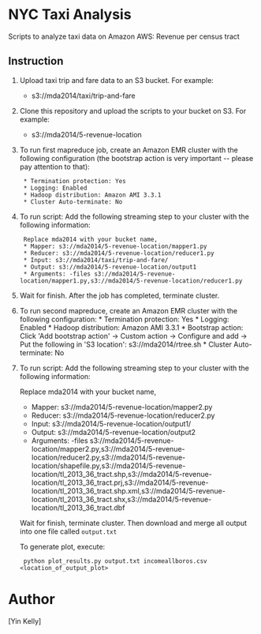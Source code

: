 NYC Taxi Analysis
========

Scripts to analyze taxi data on Amazon AWS: Revenue per census tract

Instruction
-----------

1. Upload taxi trip and fare data to an S3 bucket. For example:
    *  s3://mda2014/taxi/trip-and-fare

2. Clone this repository and upload the scripts to your bucket on S3. For example:

    * s3://mda2014/5-revenue-location

3. To run first mapreduce job, create an Amazon EMR cluster with the following configuration (the bootstrap action is very important -- please pay attention to that):

        * Termination protection: Yes
        * Logging: Enabled
        * Hadoop distribution: Amazon AMI 3.3.1
        * Cluster Auto-terminate: No
        
4. To run script: Add the following streaming step to your cluster with the following information:

        Replace mda2014 with your bucket name,
        * Mapper: s3://mda2014/5-revenue-location/mapper1.py
        * Reducer: s3://mda2014/5-revenue-location/reducer1.py
        * Input: s3://mda2014/taxi/trip-and-fare/
        * Output: s3://mda2014/5-revenue-location/output1
        * Arguments: -files s3://mda2014/5-revenue-location/mapper1.py,s3://mda2014/5-revenue-location/reducer1.py

5. Wait for finish. After the job has completed, terminate cluster.

6. To run second mapreduce, create an Amazon EMR cluster with the following configuration:
        * Termination protection: Yes
        * Logging: Enabled
        * Hadoop distribution: Amazon AMI 3.3.1
        * Bootstrap action: Click 'Add bootstrap action' -> Custom action -> Configure and add -> 
            Put the following in 'S3 location': s3://mda2014/rtree.sh
        * Cluster Auto-terminate: No

7. To run script: Add the following streaming step to your cluster with the following information:

    Replace mda2014 with your bucket name,
    * Mapper: s3://mda2014/5-revenue-location/mapper2.py
    * Reducer: s3://mda2014/5-revenue-location/reducer2.py
    * Input: s3://mda2014/5-revenue-location/output1/
    * Output: s3://mda2014/5-revenue-location/output2
    * Arguments: -files s3://mda2014/5-revenue-location/mapper2.py,s3://mda2014/5-revenue-location/reducer2.py,s3://mda2014/5-revenue-location/shapefile.py,s3://mda2014/5-revenue-location/tl_2013_36_tract.shp,s3://mda2014/5-revenue-location/tl_2013_36_tract.prj,s3://mda2014/5-revenue-location/tl_2013_36_tract.shp.xml,s3://mda2014/5-revenue-location/tl_2013_36_tract.shx,s3://mda2014/5-revenue-location/tl_2013_36_tract.dbf

    Wait for finish, terminate cluster. Then download and merge all output into one file called `output.txt`

    To generate plot, execute:

        python plot_results.py output.txt incomeallboros.csv <location_of_output_plot>


Author
======

[Yin Kelly]

